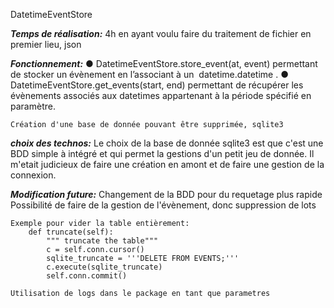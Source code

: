 DatetimeEventStore

***Temps de réalisation:***
	4h en ayant voulu faire du traitement de fichier en premier lieu, json

***Fonctionnement:***
	● DatetimeEventStore.store_event(at, event)​​ permettant de stocker un évènement en l’associant à un ​ datetime.datetime​​ .
	● DatetimeEventStore.get_events(start, end)​​ permettant de récupérer les évènements associés aux datetimes appartenant à la période spécifié en paramètre.

	Création d'une base de donnée pouvant être supprimée, sqlite3

***choix des technos:***
	Le choix de la base de donnée sqlite3 est que c'est une BDD simple à intégré et qui permet la gestions d'un petit jeu de donnée.
	Il m'etait judicieux de faire une création en amont et de faire une gestion de la connexion.


***Modification future:***
	Changement de la BDD pour du requetage plus rapide
	Possibilité de faire de la gestion de l'évènement, donc suppression de lots

	Exemple pour vider la table entièrement:    
	    def truncate(self):
	        """ truncate the table"""
	        c = self.conn.cursor()
	        sqlite_truncate = '''DELETE FROM EVENTS;'''
	        c.execute(sqlite_truncate)
	        self.conn.commit()
	
	Utilisation de logs dans le package en tant que parametres